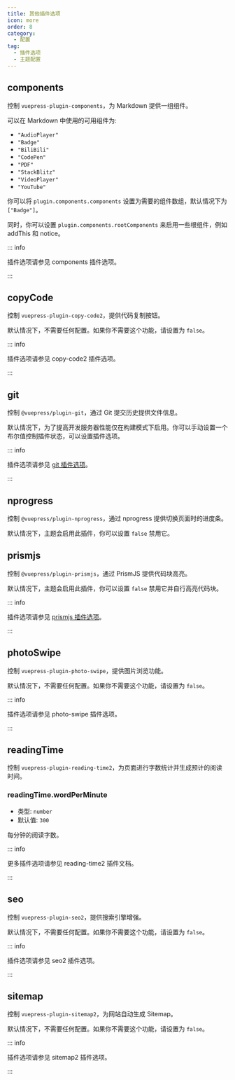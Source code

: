 ```yaml
---
title: 其他插件选项
icon: more
order: 8
category:
  - 配置
tag:
  - 插件选项
  - 主题配置
---
```


## components

控制 `vuepress-plugin-components`，为 Markdown 提供一组组件。

可以在 Markdown 中使用的可用组件为:

- `"AudioPlayer"`
- `"Badge"`
- `"BiliBili"`
- `"CodePen"`
- `"PDF"`
- `"StackBlitz"`
- `"VideoPlayer"`
- `"YouTube"`

你可以将 `plugin.components.components` 设置为需要的组件数组，默认情况下为 `["Badge"]`。

同时，你可以设置 `plugin.components.rootComponents` 来启用一些根组件，例如 addThis 和 notice。

::: info

插件选项请参见 <ProjectLink name="components" path="/zh/config.html">components 插件选项</ProjectLink>。

:::

## copyCode <Badge text="默认启用" />

控制 `vuepress-plugin-copy-code2`，提供代码复制按钮。

默认情况下，不需要任何配置。如果你不需要这个功能，请设置为 `false`。

::: info

插件选项请参见 <ProjectLink name="copy-code2" path="/zh/config.html">copy-code2 插件选项</ProjectLink>。

:::

## git <Badge text="默认仅限构建模式" />

控制 `@vuepress/plugin-git`，通过 Git 提交历史提供文件信息。

默认情况下，为了提高开发服务器性能仅在构建模式下启用。你可以手动设置一个布尔值控制插件状态，可以设置插件选项。

::: info

插件选项请参见 [git 插件选项][git-config]。

:::

## nprogress <Badge text="默认启用" />

控制 `@vuepress/plugin-nprogress`，通过 nprogress 提供切换页面时的进度条。

默认情况下，主题会启用此插件，你可以设置 `false` 禁用它。

## prismjs <Badge text="默认启用" />

控制 `@vuepress/plugin-prismjs`，通过 PrismJS 提供代码块高亮。

默认情况下，主题会启用此插件，你可以设置 `false` 禁用它并自行高亮代码块。

::: info

插件选项请参见 [prismjs 插件选项][prismjs-config]。

:::

## photoSwipe <Badge text="默认启用" />

控制 `vuepress-plugin-photo-swipe`，提供图片浏览功能。

默认情况下，不需要任何配置。如果你不需要这个功能，请设置为 `false`。

::: info

插件选项请参见 <ProjectLink name="photo-swipe" path="/zh/config.html">photo-swipe 插件选项</ProjectLink>。

:::

## readingTime <Badge text="默认启用" />

控制 `vuepress-plugin-reading-time2`，为页面进行字数统计并生成预计的阅读时间。

### readingTime.wordPerMinute

- 类型: `number`
- 默认值: `300`

每分钟的阅读字数。

::: info

更多插件选项请参见 <ProjectLink name="reading-time2" path="/zh/config.html">reading-time2 插件文档</ProjectLink>。

:::

## seo <Badge text="默认启用" />

控制 `vuepress-plugin-seo2`，提供搜索引擎增强。

默认情况下，不需要任何配置。如果你不需要这个功能，请设置为 `false`。

::: info

插件选项请参见 <ProjectLink name="seo2" path="/zh/config.html">seo2 插件选项</ProjectLink>。

:::

## sitemap <Badge text="默认启用" />

控制 `vuepress-plugin-sitemap2`，为网站自动生成 Sitemap。

默认情况下，不需要任何配置。如果你不需要这个功能，请设置为 `false`。

::: info

插件选项请参见 <ProjectLink name="sitemap2" path="/zh/config.html">sitemap2 插件选项</ProjectLink>。

:::

[git-config]: https://v2.vuepress.vuejs.org/zh/reference/plugin/git.html
[prismjs-config]: https://v2.vuepress.vuejs.org/zh/reference/plugin/prismjs.html
